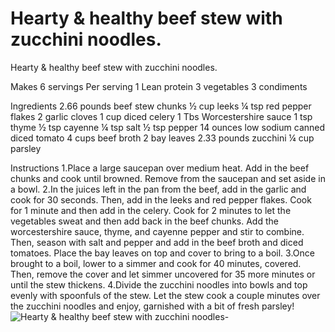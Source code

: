 # Hearty & healthy beef stew with zucchini noodles.

Hearty & healthy beef stew with zucchini noodles.

Makes 6 servings
Per serving
1 Lean protein
3 vegetables
3 condiments

Ingredients 
2.66 pounds beef stew chunks
½ cup leeks
¼ tsp red pepper flakes
2 garlic cloves
1 cup diced celery
1 Tbs Worcestershire sauce
1 tsp thyme
½ tsp cayenne
¼ tsp salt
½ tsp pepper
14 ounces low sodium canned diced tomato 
4 cups beef broth
2 bay leaves
2.33 pounds zucchini
¼ cup parsley

Instructions
1.Place a large saucepan over medium heat. Add in the beef chunks and cook until browned. Remove from the saucepan and set aside in a bowl.
2.In the juices left in the pan from the beef, add in the garlic and cook for 30 seconds. Then, add in the leeks and red pepper flakes. Cook for 1 minute and then add in the celery. Cook for 2 minutes to let the vegetables sweat and then add back in the beef chunks. Add the worcestershire sauce, thyme, and cayenne pepper and stir to combine. Then, season with salt and pepper and add in the beef broth and diced tomatoes. Place the bay leaves on top and cover to bring to a boil.
3.Once brought to a boil, lower to a simmer and cook for 40 minutes, covered. Then, remove the cover and let simmer uncovered for 35 more minutes or until the stew thickens.
4.Divide the zucchini noodles into bowls and top evenly with spoonfuls of the stew. Let the stew cook a couple minutes over the zucchini noodles and enjoy, garnished with a bit of fresh parsley!
![Hearty & healthy beef stew with zucchini noodles-](images/Hearty%20&%20healthy%20beef%20stew%20with%20zucchini%20noodles-.png)

